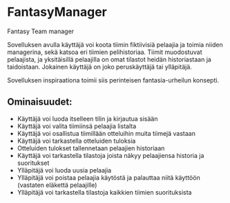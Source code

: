 # FantasyManager
Fantasy Team manager

Sovelluksen avulla käyttäjä voi koota tiimin fiktiivisiä pelaajia ja toimia niiden managerina, sekä katsoa eri tiimien pelihistoriaa.
Tiimit muodostuvat pelaajista, ja yksitäisillä pelaajilla on omat tilastot heidän historiastaan ja taidoistaan.
Jokainen käyttäjä on joko peruskäyttäjä tai ylläpitäjä.

Sovelluksen inspiraationa toimii siis perinteisen fantasia-urheilun konsepti. 

## Ominaisuudet:
- Käyttäjä voi luoda itselleen tilin ja kirjautua sisään
- Käyttäjä voi valita tiimiinsä pelaajia listalta
- Käyttäjä voi osallistua tiimillään otteluihin muita tiimejä vastaan
- Käyttäjä voi tarkastella otteluiden tuloksia
- Otteluiden tulokset tallennetaan pelaajien historiaan
- Käyttäjä voi tarkastella tilastoja joista näkyy pelaajiensa historia ja suoritukset
- Ylläpitäjä voi luoda uusia pelaajia
- Ylläpitäjä voi poistaa pelaajia käytöstä ja palauttaa niitä käyttöön (vastaten eläkettä pelaajille)
- Ylläpitäjä voi tarkastella tilastoja kaikkien tiimien suorituksista
